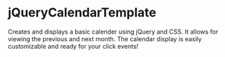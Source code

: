 jQueryCalendarTemplate
======================

Creates and displays a basic calender using jQuery and CSS. It allows for viewing the previous and next month.  The calendar display is easily customizable and ready for your click events!
